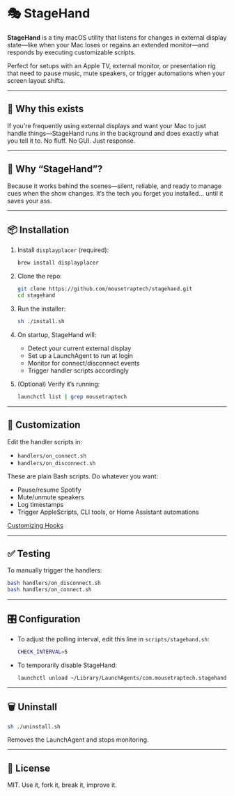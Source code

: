# 🎭 StageHand

**StageHand** is a tiny macOS utility that listens for changes in external display state—like when your Mac loses or regains an extended monitor—and responds by executing customizable scripts.

Perfect for setups with an Apple TV, external monitor, or presentation rig that need to pause music, mute speakers, or trigger automations when your screen layout shifts.

---

## 🤔 Why this exists

If you're frequently using external displays and want your Mac to just handle things—StageHand runs in the background and does exactly what you tell it to. No fluff. No GUI. Just response.

---

## 🧠 Why “StageHand”?

Because it works behind the scenes—silent, reliable, and ready to manage cues when the show changes. It’s the tech you forget you installed… until it saves your ass.

---

## 📦 Installation

1. Install `displayplacer` (required):

    ```bash
    brew install displayplacer
    ```

2. Clone the repo:

    ```bash
    git clone https://github.com/mousetraptech/stagehand.git
    cd stagehand
    ```

3. Run the installer:

    ```bash
    sh ./install.sh
    ```

4. On startup, StageHand will:
    - Detect your current external display
    - Set up a LaunchAgent to run at login
    - Monitor for connect/disconnect events
    - Trigger handler scripts accordingly

5. (Optional) Verify it’s running:

    ```bash
    launchctl list | grep mousetraptech
    ```

---

## 🧬 Customization

Edit the handler scripts in:

- `handlers/on_connect.sh`
- `handlers/on_disconnect.sh`

These are plain Bash scripts. Do whatever you want:
- Pause/resume Spotify
- Mute/unmute speakers
- Log timestamps
- Trigger AppleScripts, CLI tools, or Home Assistant automations

[Customizing Hooks](docs/customizing-hooks.md)

---

## ✅ Testing

To manually trigger the handlers:

```bash
bash handlers/on_disconnect.sh
bash handlers/on_connect.sh
```

---

## 🎛️ Configuration

- To adjust the polling interval, edit this line in `scripts/stagehand.sh`:

    ```bash
    CHECK_INTERVAL=5
    ```

- To temporarily disable StageHand:

    ```bash
    launchctl unload ~/Library/LaunchAgents/com.mousetraptech.stagehand.plist
    ```

---

## 🗑️ Uninstall

```bash
sh ./uninstall.sh
```

Removes the LaunchAgent and stops monitoring.

---

## 📄 License

MIT. Use it, fork it, break it, improve it.
